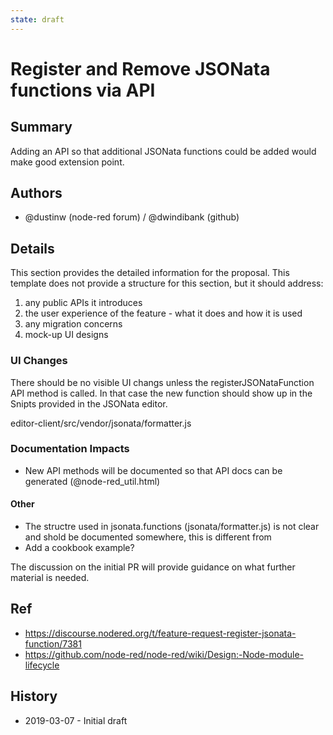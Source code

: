 ```yaml
---
state: draft
---
```


# Register and Remove JSONata functions via API

## Summary

Adding an API so that additional JSONata functions could be added would make good extension point. 

## Authors

 - @dustinw (node-red forum) / @dwindibank (github)

## Details

This section provides the detailed information for the proposal. This template
does not provide a structure for this section, but it should address:

 1. any public APIs it introduces
 2. the user experience of the feature - what it does and how it is used
 3. any migration concerns
 4. mock-up UI designs

 
### UI Changes ###
There should be no visible UI changs unless the registerJSONataFunction API method is called. In that case the new function should show up in the Snipts provided in the JSONata editor. 

editor-client/src/vendor/jsonata/formatter.js

### Documentation Impacts ### 

* New API methods will be documented so that API docs can be generated (@node-red_util.html)

#### Other ####

* The structre used in jsonata.functions (jsonata/formatter.js) is not clear and shold be documented somewhere, this is different from 
* Add a cookbook example?

The discussion on the initial PR will provide guidance on what further material
is needed.

## Ref

- https://discourse.nodered.org/t/feature-request-register-jsonata-function/7381
- https://github.com/node-red/node-red/wiki/Design:-Node-module-lifecycle

## History

- 2019-03-07 - Initial draft
